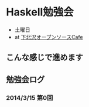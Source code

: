 Haskell勉強会
=============

- 土曜日
- at [下北沢オープンソースCafe](http://www.osscafe.net/)


## こんな感じで進めます



## 勉強会ログ

### 2014/3/15 第0回
